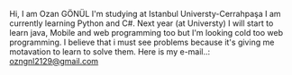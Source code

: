 Hi, I am Ozan GÖNÜL
I'm studying at Istanbul Universty-Cerrahpaşa
I am currently learning Python and C#. Next year (at Universty) I will start to learn java, Mobile and web programming too but I'm looking cold too web programming.
I believe that i must see problems because it's giving me motavation to learn to solve them.
Here is my e-mail..: ozngnl2129@gmail.com 


